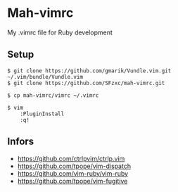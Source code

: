 # Mah-vimrc

My .vimrc file for Ruby development

## Setup

```
$ git clone https://github.com/gmarik/Vundle.vim.git ~/.vim/bundle/Vundle.vim
$ git clone https://github.com/SFzxc/mah-vimrc.git

$ cp mah-vimrc/vimrc ~/.vimrc

$ vim
    :PluginInstall
    :q!
```

## Infors

- https://github.com/ctrlpvim/ctrlp.vim
- https://github.com/tpope/vim-dispatch
- https://github.com/vim-ruby/vim-ruby
- https://github.com/tpope/vim-fugitive

